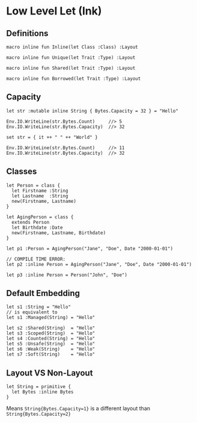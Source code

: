 # Low Level Let (Ink)

## Definitions

```
macro inline fun Inline(let Class :Class) :Layout

macro inline fun Unique(let Trait :Type) :Layout

macro inline fun Shared(let Trait :Type) :Layout

macro inline fun Borrowed(let Trait :Type) :Layout
```

## Capacity

```
let str :mutable inline String { Bytes.Capacity = 32 } = "Hello"

Env.IO.WriteLine(str.Bytes.Count)     //> 5
Env.IO.WriteLine(str.Bytes.Capacity)  //> 32

set str = { it ++ " " ++ "World" }

Env.IO.WriteLine(str.Bytes.Count)     //> 11
Env.IO.WriteLine(str.Bytes.Capacity)  //> 32
```

## Classes

```
let Person = class {
  let Firstname :String
  let Lastname  :String
  new(Firstname, Lastname)
}

let AgingPerson = class {
  extends Person
  let Birthdate :Date
  new(Firstname, Lastname, Birthdate)
}

let p1 :Person = AgingPerson("Jane", "Doe", Date "2000-01-01")

// COMPILE TIME ERROR:
let p2 :inline Person = AgingPerson("Jane", "Doe", Date "2000-01-01")

let p3 :inline Person = Person("John", "Doe")
```

## Default Embedding

```
let s1 :String = "Hello"
// is equivalent to
let s1 :Managed(String) = "Hello"

let s2 :Shared(String)  = "Hello"
let s3 :Scoped(String)  = "Hello"
let s4 :Counted(String) = "Hello"
let s5 :Unsafe(String)  = "Hello"
let s6 :Weak(String)    = "Hello"
let s7 :Soft(String)    = "Hello"
```

## Layout VS Non-Layout

```
let String = primitive {
  let Bytes :inline Bytes
}
```
Means `String{Bytes.Capacity=1}` is a different layout than `String{Bytes.Capacity=2}`



